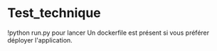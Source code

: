 # Test_technique
!python run.py pour lancer
Un dockerfile est présent si vous préférer déployer l'application.